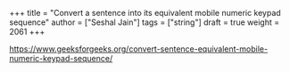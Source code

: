 +++
title = "Convert a sentence into its equivalent mobile numeric keypad sequence"
author = ["Seshal Jain"]
tags = ["string"]
draft = true
weight = 2061
+++

<https://www.geeksforgeeks.org/convert-sentence-equivalent-mobile-numeric-keypad-sequence/>
